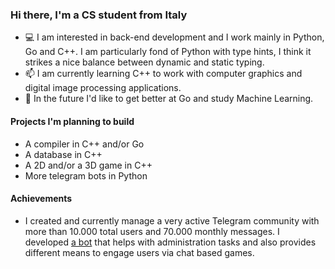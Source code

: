 ### Hi there, I'm a CS student from Italy

- 💻 I am interested in back-end development and I work mainly in Python, Go and C++. I am particularly fond of Python with type hints, I think it strikes a nice balance between dynamic and static typing.
- 📫 I am currently learning C++ to work with computer graphics and digital image processing applications.
-  🔭 In the future I'd like to get better at Go and study Machine Learning.

#### Projects I'm planning to build
- A compiler in C++ and/or Go
- A database in C++
- A 2D and/or a 3D game in C++
- More telegram bots in Python

#### Achievements
- I created and currently manage a very active Telegram community with more than 10.000 total users and 70.000 monthly messages. I developed [a bot](https://github.com/rt2013G/hexa-bot) that helps with administration tasks and also provides different means to engage users via chat based games.
